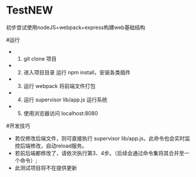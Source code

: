 # TestNEW
初步尝试使用nodeJS+webpack+express构建web基础结构

#运行
- 1. git clone 项目
- 2. 进入项目目录 运行 npm install，安装各类插件
- 3. 运行 webpack 将前端文件打包
- 4. 运行 supervisor lib/app.js 运行系统
- 5. 使用浏览器访问 localhost:8080

#开发技巧
- 若仅修改后端文件，则可直接执行 supervisor lib/app.js，此命令也会实时监控后端修改，自动reload服务。
- 若前后端都修改了，请依次执行第3、4步。（后续会通过命令集将其合并至一个命令）;
- 此测试项目将不在提供更新